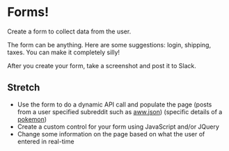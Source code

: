# Forms!

Create a form to collect data from the user.

The form can be anything. Here are some suggestions: login, shipping, taxes.
You can make it completely silly!

After you create your form, take a screenshot and post it to Slack.

## Stretch

* Use the form to do a dynamic API call and populate the page (posts from a user specified subreddit such as [aww.json](https://www.reddit.com/r/aww.json)) (specific details of a [pokemon](http://pokeapi.co/))
* Create a custom control for your form using JavaScript and/or JQuery
* Change some information on the page based on what the user of entered in real-time
